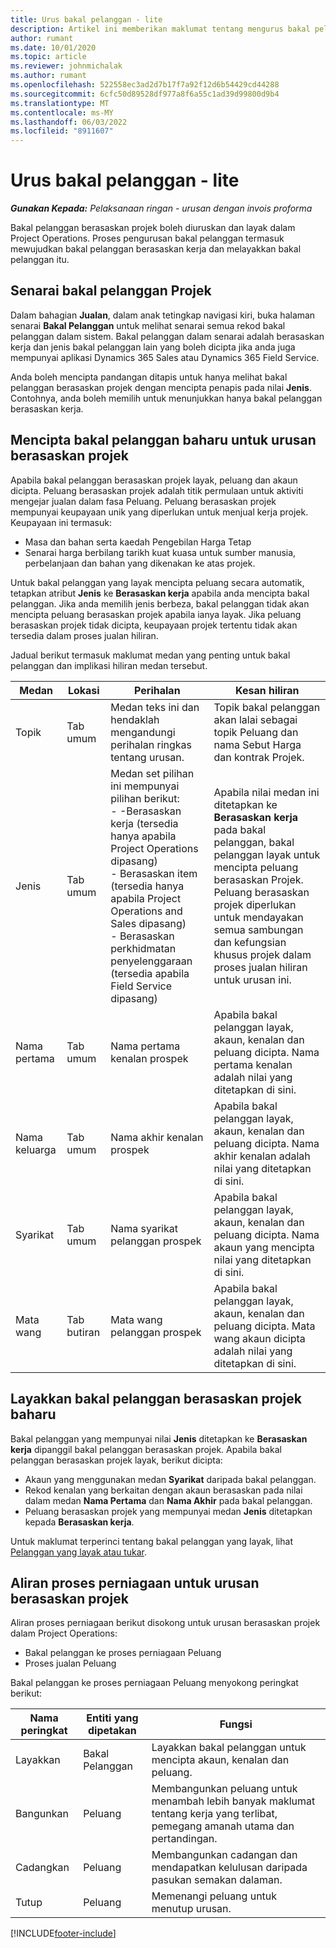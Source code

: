 ```yaml
---
title: Urus bakal pelanggan - lite
description: Artikel ini memberikan maklumat tentang mengurus bakal pelanggan berasaskan projek (pro).
author: rumant
ms.date: 10/01/2020
ms.topic: article
ms.reviewer: johnmichalak
ms.author: rumant
ms.openlocfilehash: 522558ec3ad2d7b17f7a92f12d6b54429cd44288
ms.sourcegitcommit: 6cfc50d89528df977a8f6a55c1ad39d99800d9b4
ms.translationtype: MT
ms.contentlocale: ms-MY
ms.lasthandoff: 06/03/2022
ms.locfileid: "8911607"
---
```

# <a name="manage-leads---lite"></a>Urus bakal pelanggan - lite

_**Gunakan Kepada:** Pelaksanaan ringan - urusan dengan invois proforma_

Bakal pelanggan berasaskan projek boleh diuruskan dan layak dalam Project Operations. Proses pengurusan bakal pelanggan termasuk mewujudkan bakal pelanggan berasaskan kerja dan melayakkan bakal pelanggan itu. 

## <a name="list-of-project-sales-leads"></a>Senarai bakal pelanggan Projek

Dalam bahagian **Jualan**, dalam anak tetingkap navigasi kiri, buka halaman senarai **Bakal Pelanggan** untuk melihat senarai semua rekod bakal pelanggan dalam sistem. Bakal pelanggan dalam senarai adalah berasaskan kerja dan jenis bakal pelanggan lain yang boleh dicipta jika anda juga mempunyai aplikasi Dynamics 365 Sales atau Dynamics 365 Field Service.

Anda boleh mencipta pandangan ditapis untuk hanya melihat bakal pelanggan berasaskan projek dengan mencipta penapis pada nilai **Jenis**. Contohnya, anda boleh memilih untuk menunjukkan hanya bakal pelanggan berasaskan kerja.

## <a name="creating-a-new-lead-for-a-project-based-deal"></a>Mencipta bakal pelanggan baharu untuk urusan berasaskan projek

Apabila bakal pelanggan berasaskan projek layak, peluang dan akaun dicipta. Peluang berasaskan projek adalah titik permulaan untuk aktiviti mengejar jualan dalam fasa Peluang. Peluang berasaskan projek mempunyai keupayaan unik yang diperlukan untuk menjual kerja projek. Keupayaan ini termasuk:

- Masa dan bahan serta kaedah Pengebilan Harga Tetap
- Senarai harga berbilang tarikh kuat kuasa untuk sumber manusia, perbelanjaan dan bahan yang dikenakan ke atas projek.

Untuk bakal pelanggan yang layak mencipta peluang secara automatik, tetapkan atribut **Jenis** ke **Berasaskan kerja** apabila anda mencipta bakal pelanggan. Jika anda memilih jenis berbeza, bakal pelanggan tidak akan mencipta peluang berasaskan projek apabila ianya layak. Jika peluang berasaskan projek tidak dicipta, keupayaan projek tertentu tidak akan tersedia dalam proses jualan hiliran.

Jadual berikut termasuk maklumat medan yang penting untuk bakal pelanggan dan implikasi hiliran medan tersebut.

| **Medan** | **Lokasi** | **Perihalan** | **Kesan hiliran** |
| --- | --- | --- | --- |
| Topik | Tab umum | Medan teks ini dan hendaklah mengandungi perihalan ringkas tentang urusan. | Topik bakal pelanggan akan lalai sebagai topik Peluang dan nama Sebut Harga dan kontrak Projek. |
| Jenis | Tab umum | Medan set pilihan ini mempunyai pilihan berikut:</br>- -Berasaskan kerja (tersedia hanya apabila Project Operations dipasang)</br>- Berasaskan item (tersedia hanya apabila Project Operations and Sales dipasang)</br>- Berasaskan perkhidmatan penyelenggaraan (tersedia apabila Field Service dipasang) | Apabila nilai medan ini ditetapkan ke **Berasaskan kerja** pada bakal pelanggan, bakal pelanggan layak untuk mencipta peluang berasaskan Projek. Peluang berasaskan projek diperlukan untuk mendayakan semua sambungan dan kefungsian khusus projek dalam proses jualan hiliran untuk urusan ini. |
| Nama pertama | Tab umum | Nama pertama kenalan prospek | Apabila bakal pelanggan layak, akaun, kenalan dan peluang dicipta. Nama pertama kenalan adalah nilai yang ditetapkan di sini. |
| Nama keluarga | Tab umum | Nama akhir kenalan prospek | Apabila bakal pelanggan layak, akaun, kenalan dan peluang dicipta. Nama akhir kenalan adalah nilai yang ditetapkan di sini. |
| Syarikat | Tab umum | Nama syarikat pelanggan prospek | Apabila bakal pelanggan layak, akaun, kenalan dan peluang dicipta. Nama akaun yang mencipta nilai yang ditetapkan di sini. |
| Mata wang | Tab butiran | Mata wang pelanggan prospek | Apabila bakal pelanggan layak, akaun, kenalan dan peluang dicipta. Mata wang akaun dicipta adalah nilai yang ditetapkan di sini. |

## <a name="qualify-a-new-project-based-lead"></a>Layakkan bakal pelanggan berasaskan projek baharu

Bakal pelanggan yang mempunyai nilai **Jenis** ditetapkan ke **Berasaskan kerja** dipanggil bakal pelanggan berasaskan projek. Apabila bakal pelanggan berasaskan projek layak, berikut dicipta:

- Akaun yang menggunakan medan **Syarikat** daripada bakal pelanggan.
- Rekod kenalan yang berkaitan dengan akaun berasaskan pada nilai dalam medan **Nama Pertama** dan **Nama Akhir** pada bakal pelanggan.
- Peluang berasaskan projek yang mempunyai medan **Jenis** ditetapkan kepada **Berasaskan kerja**.

Untuk maklumat terperinci tentang bakal pelanggan yang layak, lihat [Pelanggan yang layak atau tukar](/dynamics365/sales-enterprise/qualify-lead-convert-opportunity-sales).

## <a name="business-process-flow-for-project-based-deals"></a>Aliran proses perniagaan untuk urusan berasaskan projek

Aliran proses perniagaan berikut disokong untuk urusan berasaskan projek dalam Project Operations:

- Bakal pelanggan ke proses perniagaan Peluang
- Proses jualan Peluang

Bakal pelanggan ke proses perniagaan Peluang menyokong peringkat berikut:

| Nama peringkat | Entiti yang dipetakan | Fungsi |
| --- | --- | --- |
| Layakkan | Bakal Pelanggan | Layakkan bakal pelanggan untuk mencipta akaun, kenalan dan peluang. |
| Bangunkan | Peluang | Membangunkan peluang untuk menambah lebih banyak maklumat tentang kerja yang terlibat, pemegang amanah utama dan pertandingan. |
| Cadangkan | Peluang | Membangunkan cadangan dan mendapatkan kelulusan daripada pasukan semakan dalaman. |
| Tutup | Peluang | Memenangi peluang untuk menutup urusan. |


[!INCLUDE[footer-include](../../includes/footer-banner.md)]